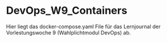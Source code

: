 # DevOps_W9_Containers

Hier liegt das docker-compose.yaml File für das Lernjournal der Vorlestungswoche 9 (Wahlplichtmodul DevOps) ab.
